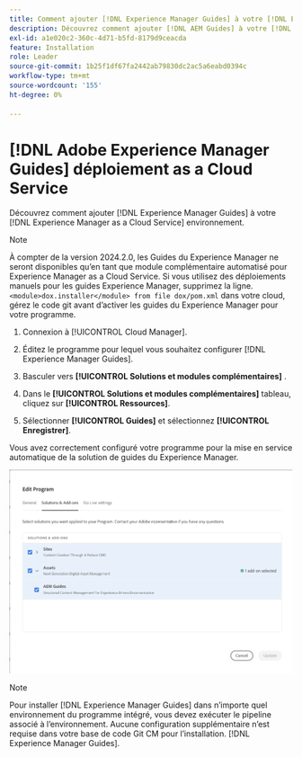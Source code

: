 ```yaml
---
title: Comment ajouter [!DNL Experience Manager Guides] à votre [!DNL Experience Manager as a Cloud Service] environnement
description: Découvrez comment ajouter [!DNL AEM Guides] à votre [!DNL AEM as a Cloud Service] environnement
exl-id: a1e020c2-360c-4d71-b5fd-8179d9ceacda
feature: Installation
role: Leader
source-git-commit: 1b25f1df67fa2442ab79830dc2ac5a6eabd0394c
workflow-type: tm+mt
source-wordcount: '155'
ht-degree: 0%

---
```


# [!DNL Adobe Experience Manager Guides] déploiement as a Cloud Service

Découvrez comment ajouter [!DNL Experience Manager Guides] à votre [!DNL Experience Manager as a Cloud Service] environnement.


>[!NOTE]
>
> À compter de la version 2024.2.0, les Guides du Experience Manager ne seront disponibles qu’en tant que module complémentaire automatisé pour Experience Manager as a Cloud Service. Si vous utilisez des déploiements manuels pour les guides Experience Manager, supprimez la ligne. `<module>dox.installer</module> from file dox/pom.xml` dans votre cloud, gérez le code git avant d’activer les guides du Experience Manager pour votre programme.

1. Connexion à [!UICONTROL Cloud Manager].

1. Éditez le programme pour lequel vous souhaitez configurer [!DNL Experience Manager Guides].

1. Basculer vers **[!UICONTROL Solutions et modules complémentaires]** .

1. Dans le **[!UICONTROL Solutions et modules complémentaires]** tableau, cliquez sur **[!UICONTROL Ressources]**.

1. Sélectionner **[!UICONTROL Guides]** et sélectionnez **[!UICONTROL Enregistrer]**.

Vous avez correctement configuré votre programme pour la mise en service automatique de la solution de guides du Experience Manager.

![Configuration de la solution de guides du Experience Manager](assets/addon-configuration.png)

>[!NOTE]
>
>Pour installer [!DNL Experience Manager Guides] dans n’importe quel environnement du programme intégré, vous devez exécuter le pipeline associé à l’environnement. Aucune configuration supplémentaire n’est requise dans votre base de code Git CM pour l’installation. [!DNL Experience Manager Guides].
